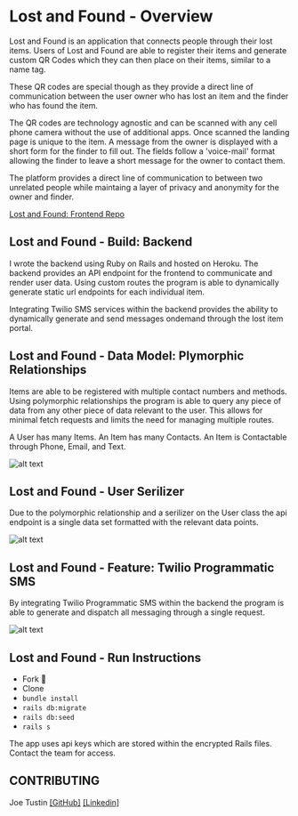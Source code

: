 # Lost and Found - Overview

Lost and Found is an application that connects people through their lost items.  Users of Lost and Found are able to register their items and generate custom QR Codes which they can then place on their items, similar to a name tag.  

These QR codes are special though as they provide a direct line of communication between the user owner who has lost an item and the finder who has found the item.  

The QR codes are technology agnostic and can be scanned with any cell phone camera without the use of additional apps.  Once scanned the landing page is unique to the item.  A message from the owner is displayed with a short form for the finder to fill out.  The fields follow a 'voice-mail' format allowing the finder to leave a short message for the owner to contact them.  

The platform provides a direct line of communication to between two unrelated people while maintaing a layer of privacy and anonymity for the owner and finder.

[Lost and Found: Frontend Repo](https://github.com/drbarq/lost-and-found-frontEnd)

## Lost and Found - Build: Backend 

I wrote the backend using Ruby on Rails and hosted on Heroku.  The backend provides an API endpoint for the frontend to communicate and render user data.  Using custom routes the program is able to dynamically generate static url endpoints for each individual item.  

Integrating Twilio SMS services within the backend provides the ability to dynamically generate and send messages ondemand through the lost item portal.  

## Lost and Found - Data Model: Plymorphic Relationships

Items are able to be registered with multiple contact numbers and methods.  Using polymorphic relationships the program is able to query any piece of data from any other piece of data relevant to the user. This allows for minimal fetch requests and limits the need for managing multiple routes.  

A User has many Items.  An Item has many Contacts.  An Item is Contactable through Phone, Email, and Text.

![alt text](https://i.imgur.com/ppYEN6v.png)

## Lost and Found - User Serilizer

Due to the polymorphic relationship and a serilizer on the User class the api endpoint is a single data set formatted with the relevant data points.  

![alt text](https://i.imgur.com/vZcGzcu.png)

## Lost and Found - Feature: Twilio Programmatic SMS

By integrating Twilio Programmatic SMS within the backend the program is able to generate and dispatch all messaging through a single request.  

![alt text](https://i.imgur.com/p7pICKGm.png)

## Lost and Found - Run Instructions 

- Fork 🍴
- Clone
- ``` bundle install ```
- ``` rails db:migrate ```
- ``` rails db:seed ```
- ``` rails s ```

The app uses api keys which are stored within the encrypted Rails files.  Contact the team for access.

## CONTRIBUTING
Joe Tustin [[GitHub]](https://github.com/drbarq) [[Linkedin]](https://www.linkedin.com/in/joetustin/)


